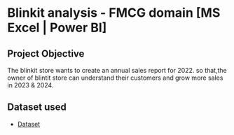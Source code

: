 # Blinkit analysis - FMCG domain [MS Excel | Power BI] 
## Project Objective 
The blinkit store wants to create an annual sales report for 2022. so that,the owner of blintit store can understand their customers and grow more sales in 2023 & 2024.
## Dataset used 
- <a href="https://github.com/prudhvi3535/Data-analysis-dashboard/blob/main/BlinkIT%20Grocery%20Data.xlsx">Dataset</a>

